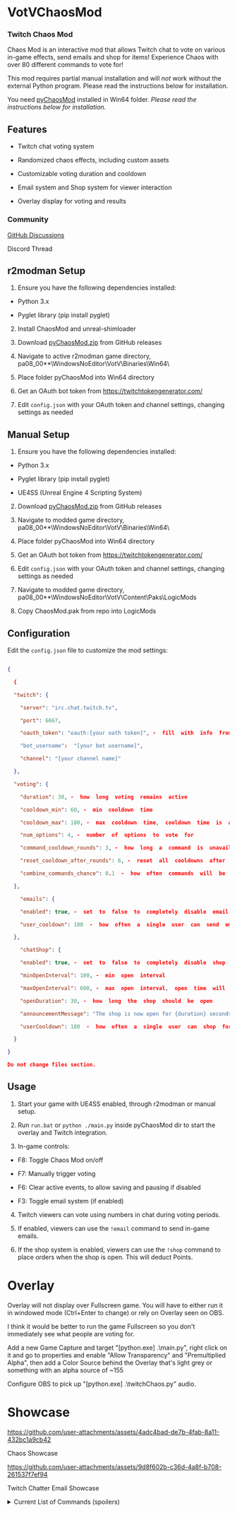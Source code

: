 
# VotVChaosMod

  

### Twitch Chaos Mod

  

Chaos Mod is an interactive mod that allows Twitch chat to vote on various in-game effects, send emails and shop for items! Experience Chaos with over 80 different commands to vote for!

  

This mod requires partial manual installation and will *not* work without the external Python program. Please read the instructions below for installation.

You need [pyChaosMod](https://github.com/modestimpala/VotVChaosMod/releases/download/1.0.0/pyChaosMod.zip) installed in Win64 folder. *Please read the instructions below for installation.*

  

## Features

  

- Twitch chat voting system

- Randomized chaos effects, including custom assets

- Customizable voting duration and cooldown

- Email system and Shop system for viewer interaction

- Overlay display for voting and results

  

### Community

  [GitHub Discussions](https://github.com/modestimpala/VotVChaosMod/discussions)
  
  Discord Thread
  

## r2modman Setup

  

1. Ensure you have the following dependencies installed:

- Python 3.x

- Pyglet library (pip install pyglet)

  

2. Install ChaosMod and unreal-shimloader

  

3. Download [pyChaosMod.zip](https://github.com/modestimpala/VotVChaosMod/releases/download/1.0.0/pyChaosMod.zip) from GitHub releases

  

4. Navigate to active r2modman game directory, pa08_00**\WindowsNoEditor\VotV\Binaries\Win64\

  

5. Place folder pyChaosMod into Win64 directory

  

6. Get an OAuth bot token from https://twitchtokengenerator.com/

  

7. Edit `config.json` with your OAuth token and channel settings, changing settings as needed

  

## Manual Setup

  

1. Ensure you have the following dependencies installed:

- Python 3.x

- Pyglet library (pip install pyglet)

- UE4SS (Unreal Engine 4 Scripting System)

  

2. Download [pyChaosMod.zip](https://github.com/modestimpala/VotVChaosMod/releases/download/1.0.0/pyChaosMod.zip) from GitHub releases

  

3. Navigate to modded game directory, pa08_00**\WindowsNoEditor\VotV\Binaries\Win64\

  

4. Place folder pyChaosMod into Win64 directory

  

5. Get an OAuth bot token from https://twitchtokengenerator.com/

  

6. Edit `config.json` with your OAuth token and channel settings, changing settings as needed

  

7. Navigate to modded game directory, pa08_00**\WindowsNoEditor\VotV\Content\Paks\LogicMods

  

8. Copy ChaosMod.pak from repo into LogicMods

  

## Configuration

  

Edit the `config.json` file to customize the mod settings:

  

```json

{

  {

  "twitch": {

    "server": "irc.chat.twitch.tv",

    "port": 6667,

    "oauth_token": "oauth:[your oath token]", -  fill  with  info  from  https://twitchtokengenerator.com/

    "bot_username":  "[your bot username]",

    "channel": "[your channel name]"

  },

  "voting": {

    "duration": 30, -  how  long  voting  remains  active

    "cooldown_min": 60, -  min  cooldown  time

    "cooldown_max": 180, -  max  cooldown  time,  cooldown  time  is  a  random  time  inbetween  the  two

    "num_options": 4, -  number  of  options  to  vote  for

    "command_cooldown_rounds": 3, -  how  long  a  command  is  unavailable  after  winning

    "reset_cooldown_after_rounds": 6, -  reset  all  cooldowns  after  a  certain  #  of  rounds

    "combine_commands_chance": 0.1  -  how  often  commands  will  be  combined  with  another  command, 0.1  is  10%  chance

  },

    "emails": {

    "enabled": true, -  set  to  false  to  completely  disable  email  system

    "user_cooldown": 180  -  how  often  a  single  user  can  send  emails

  },

    "chatShop": {

    "enabled": true, -  set  to  false  to  completely  disable  shop  system

    "minOpenInterval": 180, -  min  open  interval

    "maxOpenInterval": 600, -  max  open  interval,  open  time  will  occur  randomly  between  the  two  numbers

    "openDuration": 30, -  how  long  the  shop  should  be  open

    "announcementMessage": "The shop is now open for {duration} seconds!", -  the  twitch  broadcast  chat  message  to  let  users  know  the  shop  is  open

    "userCooldown": 180  -  how  often  a  single  user  can  shop  for  items

  }

}

Do not change files section.

```

  

## Usage

  

1. Start your game with UE4SS enabled, through r2modman or manual setup.


2. Run `run.bat` or `python ./main.py` inside pyChaosMod dir to start the overlay and Twitch integration.


3. In-game controls:

- F8: Toggle Chaos Mod on/off

- F7: Manually trigger voting

- F6: Clear active events, to allow saving and pausing if disabled

- F3: Toggle email system (if enabled)

  

4. Twitch viewers can vote using numbers in chat during voting periods.

  

5. If enabled, viewers can use the `!email` command to send in-game emails.

  

6. If the shop system is enabled, viewers can use the `!shop` command to place orders when the shop is open. This will deduct Points.

  

# Overlay

  

Overlay will not display over Fullscreen game. You will have to either run it in windowed mode (Ctrl+Enter to change) or rely on Overlay seen on OBS.

  

I think it would be better to run the game Fullscreen so you don't immediately see what people are voting for.

  

Add a new Game Capture and target "[python.exe] .\main.py", right click on it and go to properties and enable "Allow Transparency" and "Premultiplied Alpha", then add a Color Source behind the Overlay that's light grey or something with an alpha source of ~155

  

Configure OBS to pick up "[python.exe] .\twitchChaos.py" audio.

  

# Showcase

  

https://github.com/user-attachments/assets/4adc4bad-de7b-4fab-8a11-432bc1a9cb42

  

Chaos Showcase

  
  

https://github.com/user-attachments/assets/9d8f602b-c36d-4a8f-b708-261537f7ef94

  

Twitch Chatter Email Showcase

  
  

<details>

<summary>Current List of Commands (spoilers)</summary>

  

- 500cigs

- addEnergy

- badSun

- baseRave

- bigKel

- bigKerfurs

- bigLakeFish

- blackFog

- breakRandomGenerator

- breakRandomServers

- caltropsTrap

- deleteActiveSignal

- doublePoints

- drainSleep

- evilEriePlush

- explodeAllATVs

- explodePlayer

- fastTimeScale

- fishSplosion

- fixAllATVs

- fixGenerators

- forceServerMinigame

- forceSleep

- freeBattery

- freeMoney

- fullTummy

- garbageDay

- halfPoints

- hulkMode

- ignitePlayer

- immortalForTime

- insaneATVs

- jellyFishTime

- jumpscareComputer

- kerfurYeet

- killAllKerfurs

- laserSpam

- lowGravity

- lsdEffect

- madnessCombat

- maxwellBomb

- nauseaEffect

- nextbotCharborg

- nextbotGlorpFriend

- nextbotJerma

- nextbotWalter

- normalATVs

- ohFiddlesticks

- orderBanana

- orderCheese

- orderDrives

- orderPizza

- orderRadio

- orderShrimp

- orderTV

- pyramidTime

- ragdollPlayer

- randomDream

- redSky

- skyFallingEvent

- smoke500cigs

- smokeCig

- spamFlashlight

- spawnATV

- spawnFunGuy

- spawnKavotia

- spawnKerfurs

- spawnMaxwell

- spawnMeatball

- spawnMeatballFood

- spawnSonicGun

- spawnZeroGun

- starvePlayer

- superSpeed

- takePicture

- teleportRadioTower

- teleportToBaseBalcony

- teleportTopOfBase

- teleportTurbine

- tinyKel

- tinyKerfurs

- waspAttack

- wispTeleport

  
  

</details>
